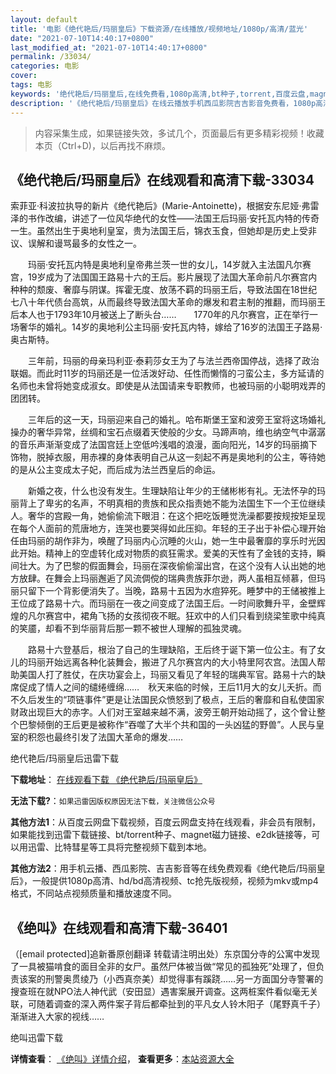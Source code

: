 ```yaml
---
layout: default
title: '电影《绝代艳后/玛丽皇后》下载资源/在线播放/视频地址/1080p/高清/蓝光'
date: "2021-07-10T14:40:17+0800"
last_modified_at: "2021-07-10T14:40:17+0800"
permalink: /33034/
categories: 电影
cover:
tags: 电影
keywords: '绝代艳后/玛丽皇后,在线免费看,1080p高清,bt种子,torrent,百度云盘,magnet,磁力链,迅雷下载资源'
description: '《绝代艳后/玛丽皇后》在线云播放手机西瓜影院吉吉影音免费看，1080p高清bd/hd未删减完整版和tc抢先枪版，mkv/mp4格式，附带bt/torrent种子、magnet/磁力链、百度云盘、网盘资源迅雷下载链接'
---
```


>内容采集生成，如果链接失效，多试几个，页面最后有更多精彩视频！收藏本页（Ctrl+D)，以后再找不麻烦。


## 《绝代艳后/玛丽皇后》在线观看和高清下载-33034

索菲亚&middot;科波拉执导的新片《绝代艳后》(Marie-Antoinette)，根据安东尼娅&middot;弗雷泽的书作改编，讲述了一位风华绝代的女性&mdash;—法国王后玛丽·安托瓦内特的传奇一生。虽然出生于奥地利皇室，贵为法国王后，锦衣玉食，但她却是历史上受非议、误解和谩骂最多的女性之一。</p>　　玛丽·安托瓦内特是奥地利皇帝弗兰茨一世的女儿，14岁就入主法国凡尔赛宫，19岁成为了法国国王路易十六的王后。影片展现了法国大革命前凡尔赛宫内种种的颓废、奢靡与阴谋。挥霍无度、放荡不羁的玛丽王后，导致法国在18世纪七八十年代债台高筑，从而最终导致法国大革命的爆发和君主制的推翻，而玛丽王后本人也于1793年10月被送上了断头台……　　1770年的凡尔赛宫，正在举行一场奢华的婚礼。14岁的奥地利公主玛丽&middot;安托瓦内特，嫁给了16岁的法国王子路易·奥古斯特。</p>　　三年前，玛丽的母亲玛利亚·泰莉莎女王为了与法兰西帝国停战，选择了政治联姻。而此时11岁的玛丽还是一位活泼好动、任性而懒惰的刁蛮公主，多方延请的名师也未曾将她变成淑女。即使是从法国请来专职教师，也被玛丽的小聪明戏弄的团团转。</p>　　三年后的这一天，玛丽迎来自己的婚礼。哈布斯堡王室和波旁王室将这场婚礼操办的奢华异常，丝绸和宝石点缀着天使般的少女。马蹄声响，维也纳空气中潺潺的音乐声渐渐变成了法国宫廷上空低吟浅唱的浪漫，面向阳光，14岁的玛丽摘下饰物，脱掉衣服，用赤裸的身体表明自己从这一刻起不再是奥地利的公主，等待她的是从公主变成太子妃，而后成为法兰西皇后的命运。</p>　　新婚之夜，什么也没有发生。生理缺陷让年少的王储彬彬有礼。无法怀孕的玛丽背上了卑劣的名声，不明真相的贵族和民众指责她不能为法国生下一个王位继续人。奢华的宫殿一角，她偷偷流下眼泪：在这个把吃饭睡觉洗澡都要按规按矩呈现在每个人面前的荒唐地方，连哭也要哭得如此压抑。年轻的王子出于补偿心理开始任由玛丽的胡作非为，唤醒了玛丽内心沉睡的火山，她一生中最奢靡的享乐时光因此开始。精神上的空虚转化成对物质的疯狂需求。爱美的天性有了金钱的支持，瞬间壮大。为了巴黎的假面舞会，玛丽在深夜偷偷溜出宫，在这个没有人认出她的地方放肆。在舞会上玛丽邂逅了风流倜傥的瑞典贵族菲尔逊，两人虽相互倾慕，但玛丽只留下一个背影便消失了。当晚，路易十五因为水痘猝死。睡梦中的王储被推上王位成了路易十六。而玛丽在一夜之间变成了法国王后。一时间歌舞升平，金壁辉煌的凡尔赛宫中，裙角飞扬的女孩彻夜不眠。狂欢中的人们只看到绕梁笙歌中纯真的笑靥，却看不到华丽背后那一颗不被世人理解的孤独灵魂。</p>　　路易十六登基后，根治了自己的生理缺陷，王后终于诞下第一位公主。有了女儿的玛丽开始远离各种化装舞会，搬进了凡尔赛宫内的大小特里阿农宫。法国人帮助美国人打了胜仗，在庆功宴会上，玛丽又看见了年轻的瑞典军官。路易十六的缺席促成了情人之间的缱绻缠绵……　秋天来临的时候，王后11月大的女儿夭折。而不久后发生的&ldquo;项链事件”更是让法国民众愤怒到了极点，王后的奢靡和自私使国家财政出现巨大的赤字。人们对王室越来越不满，波旁王朝开始动摇了，这个曾让整个巴黎倾倒的王后更是被称作&ldquo;吞噬了大半个共和国的一头凶猛的野兽”。人民与皇室的积怨也最终引发了法国大革命的爆发……


绝代艳后/玛丽皇后迅雷下载

**下载地址**： [在线观看下载 《绝代艳后/玛丽皇后》](https://www.993dy.com//vod-detail-id-15744.html) 


**无法下载?**：`如果迅雷因版权原因无法下载，关注微信公众号 `

**其他方法1**：从百度云网盘下载视频，百度云网盘支持在线观看，非会员有限制，如果能找到迅雷下载链接、bt/torrent种子、magnet磁力链接、e2dk链接等，可以用迅雷、比特彗星等工具将完整视频下载到本地。

**其他方法2**：用手机云播、西瓜影院、吉吉影音等在线免费观看《绝代艳后/玛丽皇后》，一般提供1080p高清、hd/bd高清视频、tc抢先版视频，视频为mkv或mp4格式，不同站点视频质量和播放速度不同。


## 《绝叫》在线观看和高清下载-36401

（[email protected]追新番原创翻译 转载请注明出处）东京国分寺的公寓中发现了一具被猫啃食的面目全非的女尸。虽然尸体被当做“常见的孤独死”处理了，但负责该案的刑警奥贯绫乃（小西真奈美）却觉得事有蹊跷……另一方面国分寺警署的搜查班在就NPO法人神代武（安田显）遇害案展开调查。这两桩案件看似毫无关联，可随着调查的深入两件案子背后都牵扯到的平凡女人铃木阳子（尾野真千子）渐渐进入大家的视线……


绝叫迅雷下载

**详情查看**： [《绝叫》详情介绍](/movie/36401/)， **查看更多**：[本站资源大全](/movie/t/all/)

